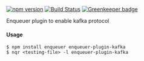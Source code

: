 [![npm version](https://badge.fury.io/js/enqueuer-plugin-kafka.svg)](https://badge.fury.io/js/enqueuer-plugin-kafka) [![Build Status](https://travis-ci.org/enqueuer-land/enqueuer-plugin-kafka.svg?branch=master)](https://travis-ci.org/enqueuer-land/enqueuer-plugin-kafka) [![Greenkeeper badge](https://badges.greenkeeper.io/enqueuer-land/enqueuer-plugin-kafka.svg)](https://greenkeeper.io/)

Enqueuer plugin to enable kafka protocol
#### Usage
    $ npm install enqueuer enqueuer-plugin-kafka
    $ nqr <testing-file> -l enqueuer-plugin-kafka
